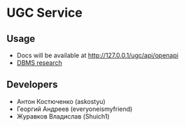 UGC Service
================================================================================================

## Usage
- Docs will be available at http://127.0.0.1/ugc/api/openapi
- [DBMS research](./research/README.md)

## Developers
- Антон Костюченко (askostyu)
- Георгий Андреев (everyoneismyfriend)
- Журавков Владислав (Shuich1)
